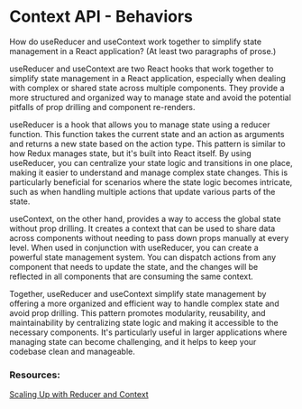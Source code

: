 # Context API - Behaviors

How do useReducer and useContext work together to simplify state management in a React application? (At least two paragraphs of prose.)

useReducer and useContext are two React hooks that work together to simplify state management in a React application, especially when dealing with complex or shared state across multiple components. They provide a more structured and organized way to manage state and avoid the potential pitfalls of prop drilling and component re-renders.

useReducer is a hook that allows you to manage state using a reducer function. This function takes the current state and an action as arguments and returns a new state based on the action type. This pattern is similar to how Redux manages state, but it's built into React itself. By using useReducer, you can centralize your state logic and transitions in one place, making it easier to understand and manage complex state changes. This is particularly beneficial for scenarios where the state logic becomes intricate, such as when handling multiple actions that update various parts of the state.

useContext, on the other hand, provides a way to access the global state without prop drilling. It creates a context that can be used to share data across components without needing to pass down props manually at every level. When used in conjunction with useReducer, you can create a powerful state management system. You can dispatch actions from any component that needs to update the state, and the changes will be reflected in all components that are consuming the same context.

Together, useReducer and useContext simplify state management by offering a more organized and efficient way to handle complex state and avoid prop drilling. This pattern promotes modularity, reusability, and maintainability by centralizing state logic and making it accessible to the necessary components. It's particularly useful in larger applications where managing state can become challenging, and it helps to keep your codebase clean and manageable.

### Resources:
 [Scaling Up with Reducer and Context](https://react.dev/learn/scaling-up-with-reducer-and-context)
